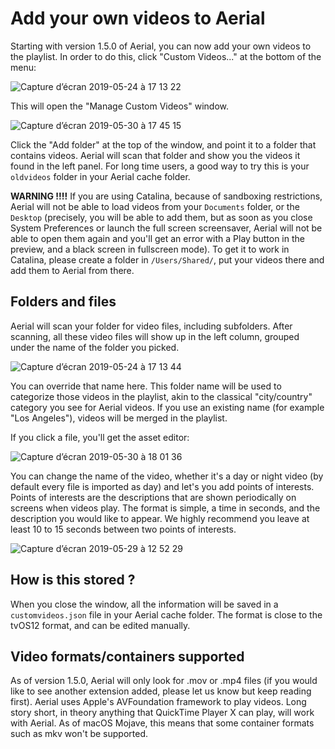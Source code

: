 #  Add your own videos to Aerial

Starting with version 1.5.0 of Aerial, you can now add your own videos to the playlist. In order to do this, click "Custom Videos..." at the bottom of the menu:

![Capture d’écran 2019-05-24 à 17 13 22](https://user-images.githubusercontent.com/37544189/58338271-c090be80-7e47-11e9-833a-d70ada56232b.jpg)

This will open the "Manage Custom Videos" window. 

![Capture d’écran 2019-05-30 à 17 45 15](https://user-images.githubusercontent.com/37544189/58646170-24622e00-8305-11e9-9235-9e7960bdf95e.jpg)

Click the "Add folder" at the top of the window, and point it to a folder that contains videos. Aerial will scan that folder and show you the videos it found in the left panel. For long time users, a good way to try this is your `oldvideos` folder in your Aerial cache folder. 

**WARNING !!!!** If you are using Catalina, because of sandboxing restrictions, Aerial will not be able to load videos from your `Documents` folder, or the `Desktop` (precisely, you will be able to add them, but as soon as you close System Preferences or launch the full screen screensaver, Aerial will not be able to open them again and you'll get an error with a Play button in the preview, and a black screen in fullscreen mode). To get it to work in Catalina, please create a folder in `/Users/Shared/`, put your videos there and add them to Aerial from there.    

## Folders and files

Aerial will scan your folder for video files, including subfolders. After scanning, all these video files will show up in the left column, grouped under the name of the folder you picked. 

![Capture d’écran 2019-05-24 à 17 13 44](https://user-images.githubusercontent.com/37544189/58338555-36952580-7e48-11e9-8f9b-4e69a48dc11b.jpg)

You can override that name here. This folder name will be used to categorize those videos in the playlist, akin to the classical "city/country" category you see for Aerial videos. If you use an existing name (for example "Los Angeles"), videos will be merged in the playlist. 

If you click a file, you'll get the asset editor: 

![Capture d’écran 2019-05-30 à 18 01 36](https://user-images.githubusercontent.com/37544189/58646171-24fac480-8305-11e9-98fd-c9ec7ef3a64c.jpg)


You can change the name of the video, whether it's a day or night video (by default every file is imported as day) and let's you add points of interests. Points of interests are the descriptions that are shown periodically on screens when videos play. The format is simple, a time in seconds, and the description you would like to appear. We highly recommend you leave at least 10 to 15 seconds between two points of interests. 

![Capture d’écran 2019-05-29 à 12 52 29](https://user-images.githubusercontent.com/37544189/58552781-8478a780-8213-11e9-99bc-2b55c75b6bd3.jpg)

## How is this stored ?

When you close the window, all the information will be saved in a `customvideos.json` file in your Aerial cache folder. The format is close to the tvOS12 format, and can be edited manually. 

## Video formats/containers supported

As of version 1.5.0, Aerial will only look for .mov or .mp4 files (if you would like to see another extension added, please let us know but keep reading first). Aerial uses Apple's AVFoundation framework to play videos. Long story short, in theory anything that QuickTime Player X can play, will work with Aerial. As of macOS Mojave, this means that some container formats such as mkv won't be supported.  
